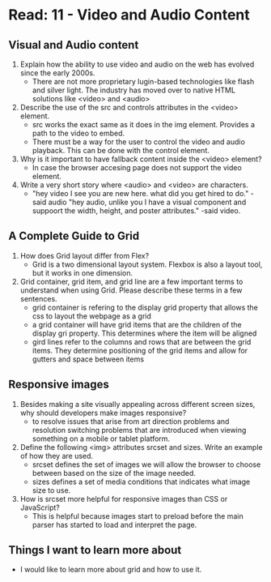 # Read: 11 - Video and Audio Content

## Visual and Audio content

1. Explain how the ability to use video and audio on the web has evolved since the early 2000s.
   * There are not more proprietary lugin-based technologies like flash and silver light. The industry has moved over to native HTML solutions like \<video> and \<audio>
2. Describe the use of the src and controls attributes in the \<video> element.
   * src works the exact same as it does in the img element. Provides a path to the video to embed. 
   * There must be a way for the user to control the video and audio playback. This can be done with the control element.
3. Why is it important to have fallback content inside the \<video> element?
   * In case the browser accesing page does not support the video element. 
4. Write a very short story where \<audio> and \<video> are characters.
   * "hey video I see you are new here. what did you get hired to do." -said audio "hey audio, unlike you I have a visual component and suppoort the width, height, and poster attributes." -said video.
	
## A Complete Guide to Grid

1. How does Grid layout differ from Flex?
   * Grid is a two dimensional layout system. Flexbox is also a layout tool, but it works in one dimension.
2. Grid container, grid item, and grid line are a few important terms to understand when using Grid. Please describe these terms in a few sentences.
   * grid container is refering to the display grid property that allows the css to layout the webpage as a grid
   * a grid container will have grid items that are the children of the display gri property. This determines where the item will be aligned
   * gird lines refer to the columns and rows that are between the grid items. They determine positioning of the grid items and allow for gutters and space between items

## Responsive images

1. Besides making a site visually appealing across different screen sizes, why should developers make images responsive?
   * to resolve issues that arise from art direction problems and resolution switching problems that are introduced when viewing something on a mobile or tablet platform.
2. Define the following \<img> attributes srcset and sizes. Write an example of how they are used.
   * srcset defines the set of images we will allow the browser to choose between based on the size of the image needed.
   * sizes defines a set of media conditions that indicates what image size to use.
3. How is srcset more helpful for responsive images than CSS or JavaScript?
   * This is helpful because images start to preload before the main parser has started to load and interpret the page.

## Things I want to learn more about

* I would like to learn more about grid and how to use it.
